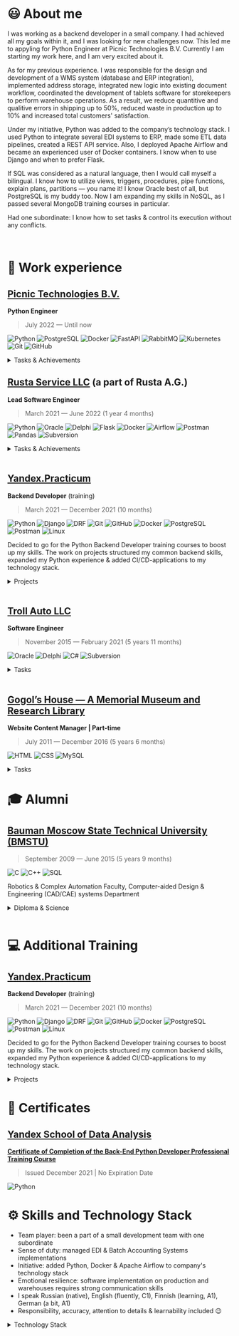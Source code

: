 # 😃 About me

<!-- https://raw.githubusercontent.com/progfay/shields-with-icon/master/README.md -->

I was working as a backend developer in a small company. I had achieved all my goals within it, and I was looking for new challenges now. This led me to appyling for Python Engineer at Picnic Technologies B.V. Currently I am starting my work here, and I am very excited about it.

As for my previous experience. I was responsible for the design and development of a WMS system (database and ERP integration), implemented address storage, integrated new logic into existing document workflow, coordinated the development of tablets software for storekeepers to perform warehouse operations. As a result, we reduce quantitive and qualitive errors in shipping up to 50%, reduced waste in production up to 10% and increased total customers' satisfaction.

Under my initiative, Python was added to the company’s technology stack. I used Python to integrate several EDI systems to ERP, made some ETL data pipelines, created a REST API service. Also, I deployed Apache Airflow and became an experienced user of Docker containers. I know when to use Django and when to prefer Flask.

If SQL was considered as a natural language, then I would call myself a bilingual. I know how to utilize views, triggers, procedures, pipe functions, explain plans, partitions — you name it! I know Oracle best of all, but PostgreSQL is my buddy too. Now I am expanding my skills in NoSQL, as I passed several MongoDB training courses in particular.

Had one subordinate: I know how to set tasks & control its execution without any conflicts.

<br/>

# 💼 Work experience

## [Picnic Technologies B.V.](https://picnic.tech/)

**Python Engineer**

> July 2022 — Until now

![Python](https://img.shields.io/badge/-Python-333333?style=flat-square&logo=python&logoColor=3776AB)
![PostgreSQL](https://img.shields.io/badge/-PostgreSQL-333333?style=flat&logo=PostgreSQL&logoColor=FFFFFF)
![Docker](https://img.shields.io/badge/-Docker-333333?style=flat&logo=docker&logoColor=2496ED)
![FastAPI](https://img.shields.io/badge/-FastAPI-333333?style=flat&logo=docker&logoColor=009688)
![RabbitMQ](https://img.shields.io/badge/-RabbitMQ-333333?style=flat&logo=RabbitMQ)
![Kubernetes](https://img.shields.io/badge/-Kubernetes-333333?style=flat&logo=Kubernetes)
![Git](https://img.shields.io/badge/-Git-333333?style=flat&logo=git)
![GitHub](https://img.shields.io/badge/-GitHub-333333?style=flat&logo=github)

<details>
  
<summary>Tasks & Achievements</summary>
  
🚩 Designed a Software Architecure for a Warehouse Layout Management & Warehouse Space Allocation services

  ✅ it helped to make the Service more sustainable, to be able to introduce a unified solution for different warehouse types, to improve space utilization
  
🚩 Removed cron jobs by introducing event-driven architecture to the Warehouse Service using RabbitMQ

  ✅ it improved the Service resilience, helped to apply changes faster because of the validity of data
  
🚩 Removed Excel sheets by automating printing of the Warehouse labels

  ✅ it significantly reduced time spent by Warehouse Operators to create the labels manually, improved the quality of the labels, reduced errors
  
</details>

## [Rusta Service LLC](https://kudo-paint.ru/) (a part of Rusta A.G.)

**Lead Software Engineer**

> March 2021 — June 2022 (1 year 4 months)

![Python](https://img.shields.io/badge/-Python-333333?style=flat-square&logo=python&logoColor=3776AB)
![Oracle](https://img.shields.io/badge/-Oracle-333333?style=flat&logo=Oracle&logoColor=F80000)
![Delphi](https://img.shields.io/badge/-Delphi-333333?style=flat-square&logo=Delphi&logoColor=EE1F35)
![Flask](https://img.shields.io/badge/-Flask-333333?style=flat&logo=Flask&logoColor=FFFFFF)
![Docker](https://img.shields.io/badge/-Docker-333333?style=flat&logo=docker&logoColor=2496ED)
![Airflow](https://img.shields.io/badge/-Airflow-333333?style=flat&logo=ApacheAirflow&logoColor=FFFFFF)
![Postman](https://img.shields.io/badge/-Postman-333333?style=flat&logo=Postman)
![Pandas](https://img.shields.io/badge/-Pandas-333333?style=flat&logo=Pandas&logoColor=FFFFFF)
![Subversion](https://img.shields.io/badge/-Subversion-333333?style=flat&logo=Subversion&logoColor=F05032)

<details>
  
<summary>Tasks & Achievements</summary>

### Enterprise Resource Planning system development & maintaining:

🚩 implemented the business logic of sending goods for realization, custodial warehouse storekeeping, barcoding goods at manufacturing

  ✅ we have entered new markets

  ✅ the speed of order picking increased

  ✅ the quality of accounting stored goods increased

  ✅ the defect handling improved

### Warehouse Management System design, development & implementation:

🚩 batch storekeeping added, address storage added

  ✅ the number of errors decreased
  
  ✅ the amount of defects decreased
  
  ✅ expiration date storekeeping improved

### ETL data pipelines design:

🚩 implemented documents exchange via EDI systems
  
  ✅ order processing speed improved
  
  ✅ quality control improved
  
  ✅ efficiency of analyst data improved

🚩 added Python to company's technology stack for ETL-instruments
  
  ✅ data processing speed significantly improved & simplified

### Data processing:

🚩 added Apache Airflow to company's technology stack, deployed it at Docker containers, wrote several DAGs for data processing of reminders reports from marketplaces, for sending topical price lists for clients, daily routine on document flows
  
  ✅ fault tolerance of handling improved
  
  ✅ it became much easier to maintain, monitor & improve data processing handlers
  
  ✅ managers & analytics work processes accelerated

</details>

<br/>

## [Yandex.Practicum](https://yandex.com/support/practicum/)

**Backend Developer** (training)

> March 2021 — December 2021 (10 months)

![Python](https://img.shields.io/badge/-Python-333333?style=flat-square&logo=python&logoColor=3776AB)
![Django](https://img.shields.io/badge/-Django-333333?style=flat&logo=Django&logoColor=FFFFFF)
![DRF](https://img.shields.io/badge/-DRF-333333?style=flat&logo=Django&logoColor=FFFFFF)
![Git](https://img.shields.io/badge/-Git-333333?style=flat&logo=git&logoColor=F05032)
![GitHub](https://img.shields.io/badge/-GitHub-333333?style=flat&logo=github&logoColor=FFFFFF)
![Docker](https://img.shields.io/badge/-Docker-333333?style=flat&logo=docker&logoColor=2496ED)
![PostgreSQL](https://img.shields.io/badge/-PostgreSQL-333333?style=flat&logo=PostgreSQL&logoColor=FFFFFF)
![Postman](https://img.shields.io/badge/-Postman-333333?style=flat&logo=Postman)
![Linux](https://img.shields.io/badge/-Linux-333333?style=flat&logo=Linux)

Decided to go for the Python Backend Developer training courses to boost up my skills. The work on projects structured my common backend skills, expanded my Python experience & added CI/CD-applications to my technology stack.

<details>
  
<summary>Projects</summary>

Worked on a number of projects, including:

🚩 implemented [Grocery assistant service backend & API](https://github.com/hardkoro/foodgram) with the functionality to create recipes, follow authors, add recipes & authors to favorites & download grocery to-buy-lists with ingredients of selected recipes

🚩 implemented [social network backend](https://github.com/hardkoro/yatube) with the functionality to create posts, add images & comments

🚩 created [social network API](https://github.com/hardkoro/yatube_api): token authorization, registration, obtaining posts list or a separate post, create post or comment etc.

🚩 as a part of collaborate work I developed an [API for a YamDB service](https://github.com/hardkoro/yamdb_api) — a service for reviews & replies for different pieces of arts. Was responsible for review & replies functionality, importing data from CSV-file, created docker containers, deployed project on Yandex.Cloud service

🚩 created a [Telegram bot](https://github.com/hardkoro/homework_bot) to notify me about the status of the homework check, which was subsequently changed to notify about CI/CD status of the projects being deployed
  
</details>

<br/>

## [Troll Auto LLC](http://troll-auto.ru/)

**Software Engineer**

> November 2015 — February 2021 (5 years 11 months)

![Oracle](https://img.shields.io/badge/-Oracle-333333?style=flat&logo=Oracle&logoColor=F80000)
![Delphi](https://img.shields.io/badge/-Delphi-333333?style=flat-square&logo=Delphi&logoColor=EE1F35)
![C#](https://img.shields.io/badge/-C%23-333333?style=flat&logo=c-sharp&logoColor=239120)
![Subversion](https://img.shields.io/badge/-Subversion-333333?style=flat&logo=Subversion&logoColor=F05032)

<details>
  
<summary>Tasks</summary>

Development & maintaining company's own EMS-system — database design, functionality expansion, business logic implementation, making forms & reports.

</details>

<br/>

## [Gogol’s House — A Memorial Museum and Research Library](https://www.domgogolya.ru/en/)

**Website Content Manager | Part-time**

> July 2011 — December 2016 (5 years 6 months)

![HTML](https://img.shields.io/badge/-HTML-333333?style=flat&logo=html5&logoColor=239120)
![CSS](https://img.shields.io/badge/-CSS-333333?style=flat-square&logo=css3&logoColor=239120)
![MySQL](https://img.shields.io/badge/-MySQL-333333?style=flat&logo=mysql&logoColor=00000F)

<details>
  
<summary>Tasks</summary>

I was in charge of museum's website: established different sections, processed text & visual information, wrote some articles based on Gogol's biography, learnt the base of HTML & CSS syntax to edit site's templates when needed, gathered statistics via MySQL Database.

</details>
  
# 🎓 Alumni

## [Bauman Moscow State Technical University (BMSTU)](https://bmstu.ru/)

> September 2009 — June 2015 (5 years 9 months)

![C](https://img.shields.io/badge/-C-333333?style=flat&logo=c&logoColor=00599C)
![C++](https://img.shields.io/badge/-C++-333333?style=flat&logo=c%2B%2B&logoColor=00599C)
![SQL](https://img.shields.io/badge/-SQL-333333?style=flat&logo=mysql&logoColor=FFFFFF)

Robotics & Complex Automation Faculty, Computer-aided Design & Engineering (CAD/CAE) systems Department

<details>
  
<summary>Diploma & Science</summary>

* Thesis "Warehouse Management System development. Order picking subsystem" (*excellent*)
* Article ["Warehouse order picking. Overview"](https://www.elibrary.ru/item.asp?id=23409924)
* Article ["Warehouse order picking. Order picker routing problem"](https://www.elibrary.ru/item.asp?id=23409957)

</details>

<br/>

# 💻 Additional Training

## [Yandex.Practicum](https://yandex.com/support/practicum/)

**Backend Developer** (training)

> March 2021 — December 2021 (10 months)

![Python](https://img.shields.io/badge/-Python-333333?style=flat-square&logo=python&logoColor=3776AB)
![Django](https://img.shields.io/badge/-Django-333333?style=flat&logo=Django&logoColor=FFFFFF)
![DRF](https://img.shields.io/badge/-DRF-333333?style=flat&logo=Django&logoColor=FFFFFF)
![Git](https://img.shields.io/badge/-Git-333333?style=flat&logo=git&logoColor=F05032)
![GitHub](https://img.shields.io/badge/-GitHub-333333?style=flat&logo=github&logoColor=FFFFFF)
![Docker](https://img.shields.io/badge/-Docker-333333?style=flat&logo=docker&logoColor=2496ED)
![PostgreSQL](https://img.shields.io/badge/-PostgreSQL-333333?style=flat&logo=PostgreSQL&logoColor=FFFFFF)
![Postman](https://img.shields.io/badge/-Postman-333333?style=flat&logo=Postman)
![Linux](https://img.shields.io/badge/-Linux-333333?style=flat&logo=Linux)

Decided to go for the Python Backend Developer training courses to boost up my skills. The work on projects structured my common backend skills, expanded my Python experience & added CI/CD-applications to my technology stack.

<details>
  
<summary>Projects</summary>

Worked on a number of projects, including:

🚩 implemented [Grocery assistant service backend & API](https://github.com/hardkoro/foodgram) with the functionality to create recipes, follow authors, add recipes & authors to favorites & download grocery to-buy-lists with ingredients of selected recipes

🚩 implemented [social network backend](https://github.com/hardkoro/yatube) with the functionality to create posts, add images & comments

🚩 created [social network API](https://github.com/hardkoro/yatube_api): token authorizarion, registration, obtaining posts list or a separate post, create post or comment etc.

🚩 as a part of collaborate work I developed an [API for a YamDB service](https://github.com/hardkoro/yamdb_api) — a service for reviews & replies for different pieces of arts. Was responsible for review & replies functionality, importing data from CSV-file, created docker containers, deployed project on Yandex.Cloud service

🚩 created a [Telegram bot](https://github.com/hardkoro/homework_bot) to notify me about the status of the homework check, which was subsequently changed to notify about CI/CD status of the projects being depolyed
  
</details>

# 📜 Certificates

## [Yandex School of Data Analysis](https://academy.yandex.com/dataschool/)

**[Certificate of Completion of the Back-End Python Developer Professional Training Course](https://drive.google.com/file/d/1gInE1wuCoYb53Gyp92gchPvVi5xSCmBf/view)**

> Issued December 2021 | No Expiration Date

![Python](https://img.shields.io/badge/-Python-333333?style=flat-square&logo=python&logoColor=3776AB)

# ⚙️ Skills and Technology Stack

- Team player: been a part of a small development team with one subordinate
- Sense of duty: managed EDI & Batch Accounting Systems implementations
- Initiative: added Python, Docker & Apache Airflow to company's technology stack
- Emotional resilience: software implementation on production and warehouses requires strong communication skills
- I speak Russian (native), English (fluently, C1), Finnish (learning, A1), German (a bit, A1)
- Responsibility, accuracy, attention to details & learnability included 😉

<details>
  
<summary>Technology Stack</summary>

### Languages
  Current:
      ![Python](https://img.shields.io/badge/-Python-333333?style=flat-square&logo=python&logoColor=3776AB)
  
  Previous:
      ![Delphi](https://img.shields.io/badge/-Delphi-333333?style=flat-square&logo=Delphi&logoColor=EE1F35)
      ![C#](https://img.shields.io/badge/-C%23-333333?style=flat-square&logo=CSharp&logoColor=239120)
      ![JavaScript](https://img.shields.io/badge/-JavaScript-333333?style=flat-square&logo=JavaScript)
  
### Libraries and Frameworks
  Current:
      ![Pytest](https://img.shields.io/badge/-Pytest-333333?style=flat&logo=Pytest)
      ![FastAPI](https://img.shields.io/badge/-FastAPI-333333?style=flat&logo=FastAPI)
      ![Aiohttp](https://img.shields.io/badge/-Aiohttp-333333?style=flat&logo=Aiohttp)
  
  Previous:
      ![Django](https://img.shields.io/badge/-Django-333333?style=flat&logo=Django&logoColor=FFFFFF)
      ![DRF](https://img.shields.io/badge/-DRF-333333?style=flat&logo=Django&logoColor=FFFFFF)
      ![Flask](https://img.shields.io/badge/-Flask-333333?style=flat&logo=Flask&logoColor=FFFFFF)
      ![ElasticSearch](https://img.shields.io/badge/-ElasticSearch-333333?style=flat&logo=ElasticSearch)
   
### Infrastructure and DevOps
  Current:
      ![Git](https://img.shields.io/badge/-Git-333333?style=flat&logo=git&logoColor=F05032)
      ![GitHub](https://img.shields.io/badge/-GitHub-333333?style=flat&logo=github&logoColor=FFFFFF)
      ![Docker](https://img.shields.io/badge/-Docker-333333?style=flat&logo=docker&logoColor=2496ED)
      ![PostgreSQL](https://img.shields.io/badge/-PostgreSQL-333333?style=flat&logo=PostgreSQL&logoColor=FFFFFF)
      ![Snowflake](https://img.shields.io/badge/-Snowflake-333333?style=flat&logo=Snowflake)
      ![RabbitMQ](https://img.shields.io/badge/-RabbitMQ-333333?style=flat&logo=RabbitMQ)
  
  Previous:
      ![Airflow](https://img.shields.io/badge/-Airflow-333333?style=flat&logo=ApacheAirflow&logoColor=FFFFFF)
      ![Oracle](https://img.shields.io/badge/-Oracle-333333?style=flat&logo=Oracle&logoColor=F80000)
      ![Heroku](https://img.shields.io/badge/-Heroku-333333?style=flat&logo=Heroku)
      ![Nginx](https://img.shields.io/badge/-Nginx-333333?style=flat&logo=Nginx)
      ![MongoDB](https://img.shields.io/badge/-MongoDB-333333?style=flat&logo=MongoDB)

### Enviroment, IDEs and Tools
  Current:
      ![IntelliJ IDEA](https://img.shields.io/badge/-IntelliJ+IDEA-333333?style=flat&logo=IntelliJ+IDEA)
      ![Postman](https://img.shields.io/badge/-Postman-333333?style=flat&logo=Postman)
      ![Apple](https://img.shields.io/badge/-Apple-333333?style=flat&logo=Apple)
  
  Previous:
      ![Visual Studio Code](https://img.shields.io/badge/-Visual%20Studio%20Code-333333?style=flat&logo=Visual-Studio-Code&logoColor=007ACC)
      ![Visual Studio Community/Enterprise](https://img.shields.io/badge/-Visual%20Studio-333333?style=flat&logo=Visual-Studio-Code&logoColor=7e10cc)
      ![Windows](https://img.shields.io/badge/-Windows-333333?style=flat&logo=Windows)
      ![Linux](https://img.shields.io/badge/-Linux-333333?style=flat&logo=Linux)
  
</details>

